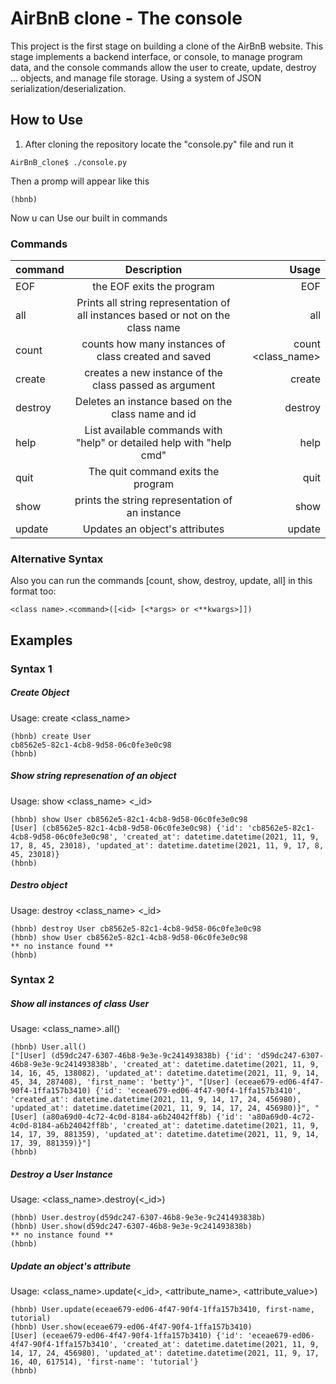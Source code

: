 # AirBnB clone - The console

This project is the first stage on  building a clone of the AirBnB website. This stage implements a backend interface, or console, to manage program data, and the console commands allow the user to create, update, destroy ... objects, and manage file storage. Using a system of JSON serialization/deserialization.

## How to Use

1. After cloning the repository locate the "console.py" file and run it 
```
AirBnB_clone$ ./console.py 
```
Then a promp will appear like this
```
(hbnb)
```
Now u can Use our built in commands

### Commands

|     command      |       Description       |        Usage       |
|:-----------------|:-----------------------:|-------------------:|
| EOF  |  the EOF exits the program   |    EOF     |
| all  |  Prints all string representation of all instances based or not on the class name| all <className>  |
| count|  counts how many instances of class created and saved| count <class_name> |
| create| creates a new instance of the class passed as argument| create <className> |
| destroy| Deletes an instance based on the class name and id| destroy <className> <objectId>|
| help | List available commands with "help" or detailed help with "help cmd"| help <cmd>|
| quit | The quit command exits the program | quit |
| show | prints the string representation of an instance | show <className> <objectId> |
| update| Updates an object's attributes | update <className> <id> <attName> <attVal>|

### Alternative Syntax
Also you can run the commands [count, show, destroy, update, all] in this format too: 
```
<class name>.<command>([<id> [<*args> or <**kwargs>]])
```

## Examples

### Syntax 1
##### Create Object
Usage: create <class_name>
```
(hbnb) create User
cb8562e5-82c1-4cb8-9d58-06c0fe3e0c98
(hbnb)  
```

##### Show string represenation of an object
Usage: show <class_name> <_id>
```
(hbnb) show User cb8562e5-82c1-4cb8-9d58-06c0fe3e0c98
[User] (cb8562e5-82c1-4cb8-9d58-06c0fe3e0c98) {'id': 'cb8562e5-82c1-4cb8-9d58-06c0fe3e0c98', 'created_at': datetime.datetime(2021, 11, 9, 17, 8, 45, 23018), 'updated_at': datetime.datetime(2021, 11, 9, 17, 8, 45, 23018)}
(hbnb) 
```

##### Destro object
Usage: destroy <class_name> <_id>
```
(hbnb) destroy User cb8562e5-82c1-4cb8-9d58-06c0fe3e0c98
(hbnb) show User cb8562e5-82c1-4cb8-9d58-06c0fe3e0c98
** no instance found **
(hbnb) 
```

### Syntax 2
##### Show all instances of class User
Usage: <class_name>.all()
```
(hbnb) User.all()
["[User] (d59dc247-6307-46b8-9e3e-9c241493838b) {'id': 'd59dc247-6307-46b8-9e3e-9c241493838b', 'created_at': datetime.datetime(2021, 11, 9, 14, 16, 45, 138082), 'updated_at': datetime.datetime(2021, 11, 9, 14, 45, 34, 287408), 'first_name': 'betty'}", "[User] (eceae679-ed06-4f47-90f4-1ffa157b3410) {'id': 'eceae679-ed06-4f47-90f4-1ffa157b3410', 'created_at': datetime.datetime(2021, 11, 9, 14, 17, 24, 456980), 'updated_at': datetime.datetime(2021, 11, 9, 14, 17, 24, 456980)}", "[User] (a80a69d0-4c72-4c0d-8184-a6b24042ff8b) {'id': 'a80a69d0-4c72-4c0d-8184-a6b24042ff8b', 'created_at': datetime.datetime(2021, 11, 9, 14, 17, 39, 881359), 'updated_at': datetime.datetime(2021, 11, 9, 14, 17, 39, 881359)}"]
(hbnb) 
```

##### Destroy a User Instance
Usage: <class_name>.destroy(<_id>)
```
(hbnb) User.destroy(d59dc247-6307-46b8-9e3e-9c241493838b)
(hbnb) User.show(d59dc247-6307-46b8-9e3e-9c241493838b)
** no instance found **
(hbnb) 
```

##### Update an object's attribute
Usage: <class_name>.update(<_id>, <attribute_name>, <attribute_value>)
```
(hbnb) User.update(eceae679-ed06-4f47-90f4-1ffa157b3410, first-name, tutorial)
(hbnb) User.show(eceae679-ed06-4f47-90f4-1ffa157b3410)
[User] (eceae679-ed06-4f47-90f4-1ffa157b3410) {'id': 'eceae679-ed06-4f47-90f4-1ffa157b3410', 'created_at': datetime.datetime(2021, 11, 9, 14, 17, 24, 456980), 'updated_at': datetime.datetime(2021, 11, 9, 17, 16, 40, 617514), 'first-name': 'tutorial'}
(hbnb) 
```
